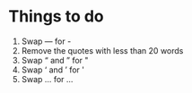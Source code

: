 # Things to do
1. Swap — for -
2. Remove the quotes with less than 20 words
3. Swap “ and ” for "
4. Swap ‘ and ’ for '
5. Swap … for ...